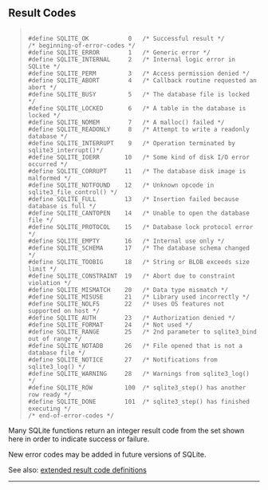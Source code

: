 ## Result Codes




> ```
> 
> #define SQLITE_OK           0   /* Successful result */
> /* beginning-of-error-codes */
> #define SQLITE_ERROR        1   /* Generic error */
> #define SQLITE_INTERNAL     2   /* Internal logic error in SQLite */
> #define SQLITE_PERM         3   /* Access permission denied */
> #define SQLITE_ABORT        4   /* Callback routine requested an abort */
> #define SQLITE_BUSY         5   /* The database file is locked */
> #define SQLITE_LOCKED       6   /* A table in the database is locked */
> #define SQLITE_NOMEM        7   /* A malloc() failed */
> #define SQLITE_READONLY     8   /* Attempt to write a readonly database */
> #define SQLITE_INTERRUPT    9   /* Operation terminated by sqlite3_interrupt()*/
> #define SQLITE_IOERR       10   /* Some kind of disk I/O error occurred */
> #define SQLITE_CORRUPT     11   /* The database disk image is malformed */
> #define SQLITE_NOTFOUND    12   /* Unknown opcode in sqlite3_file_control() */
> #define SQLITE_FULL        13   /* Insertion failed because database is full */
> #define SQLITE_CANTOPEN    14   /* Unable to open the database file */
> #define SQLITE_PROTOCOL    15   /* Database lock protocol error */
> #define SQLITE_EMPTY       16   /* Internal use only */
> #define SQLITE_SCHEMA      17   /* The database schema changed */
> #define SQLITE_TOOBIG      18   /* String or BLOB exceeds size limit */
> #define SQLITE_CONSTRAINT  19   /* Abort due to constraint violation */
> #define SQLITE_MISMATCH    20   /* Data type mismatch */
> #define SQLITE_MISUSE      21   /* Library used incorrectly */
> #define SQLITE_NOLFS       22   /* Uses OS features not supported on host */
> #define SQLITE_AUTH        23   /* Authorization denied */
> #define SQLITE_FORMAT      24   /* Not used */
> #define SQLITE_RANGE       25   /* 2nd parameter to sqlite3_bind out of range */
> #define SQLITE_NOTADB      26   /* File opened that is not a database file */
> #define SQLITE_NOTICE      27   /* Notifications from sqlite3_log() */
> #define SQLITE_WARNING     28   /* Warnings from sqlite3_log() */
> #define SQLITE_ROW         100  /* sqlite3_step() has another row ready */
> #define SQLITE_DONE        101  /* sqlite3_step() has finished executing */
> /* end-of-error-codes */
> 
> ```



Many SQLite functions return an integer result code from the set shown
here in order to indicate success or failure.


New error codes may be added in future versions of SQLite.


See also: [extended result code definitions](#SQLITE_ABORT_ROLLBACK)




---


